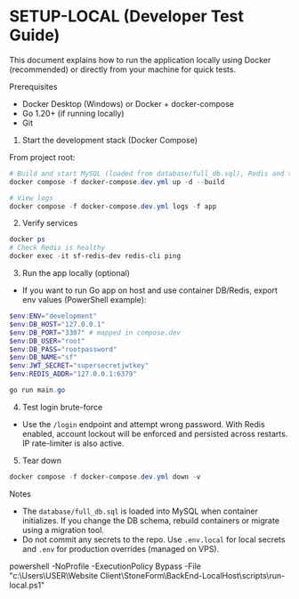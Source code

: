 # SETUP-LOCAL (Developer Test Guide)

This document explains how to run the application locally using Docker (recommended) or directly from your machine for quick tests.

Prerequisites
- Docker Desktop (Windows) or Docker + docker-compose
- Go 1.20+ (if running locally)
- Git

1) Start the development stack (Docker Compose)

From project root:
```powershell
# Build and start MySQL (loaded from database/full_db.sql), Redis and the app
docker compose -f docker-compose.dev.yml up -d --build

# View logs
docker compose -f docker-compose.dev.yml logs -f app
```

2) Verify services
```powershell
docker ps
# Check Redis is healthy
docker exec -it sf-redis-dev redis-cli ping
```

3) Run the app locally (optional)
- If you want to run Go app on host and use container DB/Redis, export env values (PowerShell example):
```powershell
$env:ENV="development"
$env:DB_HOST="127.0.0.1"
$env:DB_PORT="3307" # mapped in compose.dev
$env:DB_USER="root"
$env:DB_PASS="rootpassword"
$env:DB_NAME="sf"
$env:JWT_SECRET="supersecretjwtkey"
$env:REDIS_ADDR="127.0.0.1:6379"

go run main.go
```

4) Test login brute-force
- Use the `/login` endpoint and attempt wrong password. With Redis enabled, account lockout will be enforced and persisted across restarts. IP rate-limiter is also active.

5) Tear down
```powershell
docker compose -f docker-compose.dev.yml down -v
```

Notes
- The `database/full_db.sql` is loaded into MySQL when container initializes. If you change the DB schema, rebuild containers or migrate using a migration tool.
- Do not commit any secrets to the repo. Use `.env.local` for local secrets and `.env` for production overrides (managed on VPS).

powershell -NoProfile -ExecutionPolicy Bypass -File "c:\Users\USER\Website Client\StoneForm\BackEnd-LocalHost\scripts\run-local.ps1"
